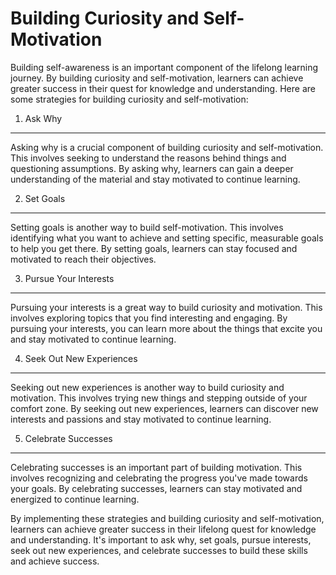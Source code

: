Building Curiosity and Self-Motivation
==========================================================================

Building self-awareness is an important component of the lifelong learning journey. By building curiosity and self-motivation, learners can achieve greater success in their quest for knowledge and understanding. Here are some strategies for building curiosity and self-motivation:

1. Ask Why
----------

Asking why is a crucial component of building curiosity and self-motivation. This involves seeking to understand the reasons behind things and questioning assumptions. By asking why, learners can gain a deeper understanding of the material and stay motivated to continue learning.

2. Set Goals
------------

Setting goals is another way to build self-motivation. This involves identifying what you want to achieve and setting specific, measurable goals to help you get there. By setting goals, learners can stay focused and motivated to reach their objectives.

3. Pursue Your Interests
------------------------

Pursuing your interests is a great way to build curiosity and motivation. This involves exploring topics that you find interesting and engaging. By pursuing your interests, you can learn more about the things that excite you and stay motivated to continue learning.

4. Seek Out New Experiences
---------------------------

Seeking out new experiences is another way to build curiosity and motivation. This involves trying new things and stepping outside of your comfort zone. By seeking out new experiences, learners can discover new interests and passions and stay motivated to continue learning.

5. Celebrate Successes
----------------------

Celebrating successes is an important part of building motivation. This involves recognizing and celebrating the progress you've made towards your goals. By celebrating successes, learners can stay motivated and energized to continue learning.

By implementing these strategies and building curiosity and self-motivation, learners can achieve greater success in their lifelong quest for knowledge and understanding. It's important to ask why, set goals, pursue interests, seek out new experiences, and celebrate successes to build these skills and achieve success.
